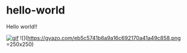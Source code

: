 # hello-world

Hello world!!

[![gif](https://thumbs.gfycat.com/TenseDifferentJuliabutterfly-size_restricted.gif)](https://gfycat.com/TenseDifferentJuliabutterfly)
![](https://gyazo.com/eb5c5741b6a9a16c692170a41a49c858.png =250x250)
